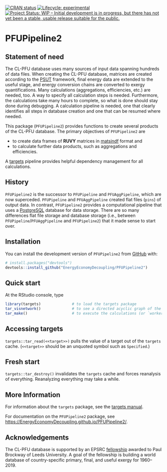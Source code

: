 
<!-- *********** -->
<!-- Note: README.md is generated from README.Rmd.   -->
<!-- Be sure to edit README.Rmd and generate the README.md file by Cmd/Ctl-shift-K -->
<!-- *********** -->
<!-- badges: start -->

[![CRAN
status](https://www.r-pkg.org/badges/version/PFUPipeline2)](https://cran.r-project.org/package=PFUPipeline2)
[![Lifecycle:
experimental](https://img.shields.io/badge/lifecycle-experimental-orange.svg)](https://lifecycle.r-lib.org/articles/stages.html#experimental)
[![Project Status: WIP – Initial development is in progress, but there
has not yet been a stable, usable release suitable for the
public.](https://www.repostatus.org/badges/latest/wip.svg)](https://www.repostatus.org/#wip)
<!-- [![DOI](https://zenodo.org/badge/DOI/10.5281/zenodo.5228375.svg)](https://doi.org/10.5281/zenodo.5228375) -->
<!-- badges: end -->

# PFUPipeline2

## Statement of need

The CL-PFU database uses many sources of input data spanning hundreds of
data files. When creating the CL-PFU database, matrices are created
according to the
[PSUT](https://www.sciencedirect.com/science/article/pii/S0306261918308298?via%3Dihub)
framework, final energy data are extended to the useful stage, and
energy conversion chains are converted to exergy quantifications. Many
calculations (aggregations, efficiencies, etc.) are needed, too. A way
to specify all calculation steps is needed. Furthermore, the
calculations take many hours to complete, so what is done should stay
done during debugging. A calculation pipeline is needed, one that
clearly identifies all steps in database creation and one that can be
resumed where needed.

This package (`PFUPipeline2`) provides functions to create several
products of the CL-PFU database. The primary objectives of
`PFUPipeline2` are

- to create data frames of **RUVY** matrices in
  [matsindf](https://MatthewHeun.github.io/matsindf/) format and
- to calculate further data products, such as aggregations and
  efficiencies.

A [targets](https://docs.ropensci.org/targets/) pipeline provides
helpful dependency management for all calculations.

## History

`PFUPipeline2` is the successor to `PFUPipeline` and `PFUAggPipeline`,
which are now superceded. `PFUPipeline` and `PFUAggPipeline` created
flat files (`pins`) of output data. In contrast, `PFUPipeline2` provides
a computational pipeline that uses a
[PostgreSQL](https://www.postgresql.org) database for data storage.
There are so many differences flat file storage and database storage
(i.e., between `PFUPipeline`/`PFUAggPipeline` and `PFUPipeline2`) that
it made sense to start over.

## Installation

You can install the development version of `PFUPipeline2` from
[GitHub](https://github.com/) with:

``` r
# install.packages("devtools")
devtools::install_github("EnergyEconomyDecoupling/PFUPipeline2")
```

## Quick start

At the RStudio console, type

``` r
library(targets)              # to load the targets package   
tar_visnetwork()              # to see a directed acyclic graph of the calculations that will take place   
tar_make()                    # to execute the calculations (or `workers = 8`, if you have enough cores)
```

## Accessing targets

`targets::tar_read(<<target>>)` pulls the value of a target out of the
`targets` cache. (`<<target>>` should be an unquoted symbol such as
`Specified`.)

## Fresh start

`targets::tar_destroy()` invalidates the `targets` cache and forces
reanalysis of everything. Reanalyzing everything may take a while.

## More Information

For information about the `targets` package, see the [targets
manual](https://books.ropensci.org/targets/).

For documentation on the `PFUPipeline2` package, see
<https://EnergyEconomyDecoupling.github.io/PFUPipeline2/>.

## Acknowledgements

The CL-PFU database is supported by an EPSRC
[fellowship](https://environment.leeds.ac.uk/energy-climate-change-mitigation/dir-record/research-projects/1773/epsrc-fellowship-applying-thermodynamic-laws-to-the-energy-gdp-decoupling-problem)
awarded to Paul Brockway of Leeds University. A goal of the fellowship
is building a world database of country-specific primary, final, and
useful exergy for 1960–2019.
